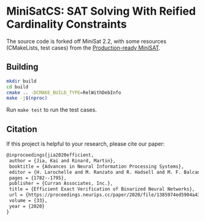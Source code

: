 # MiniSatCS: SAT Solving With Reified Cardinality Constraints

The source code is forked off MiniSat 2.2, with some resources (CMakeLists, test cases) from the [Production-ready MiniSAT](https://github.com/master-keying/minisat).


## Building

```sh
mkdir build
cd build
cmake .. -DCMAKE_BUILD_TYPE=RelWithDebInfo
make -j$(nproc)
```

Run `make test` to run the test cases.

## Citation

If this project is helpful to your research, please cite our paper:
```txt
@inproceedings{jia2020efficient,
 author = {Jia, Kai and Rinard, Martin},
 booktitle = {Advances in Neural Information Processing Systems},
 editor = {H. Larochelle and M. Ranzato and R. Hadsell and M. F. Balcan and H. Lin},
 pages = {1782--1795},
 publisher = {Curran Associates, Inc.},
 title = {Efficient Exact Verification of Binarized Neural Networks},
 url = {https://proceedings.neurips.cc/paper/2020/file/1385974ed5904a438616ff7bdb3f7439-Paper.pdf},
 volume = {33},
 year = {2020}
}
```
